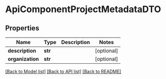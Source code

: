 # ApiComponentProjectMetadataDTO

## Properties
Name | Type | Description | Notes
------------ | ------------- | ------------- | -------------
**description** | **str** |  | [optional] 
**organization** | **str** |  | [optional] 

[[Back to Model list]](../README.md#documentation-for-models) [[Back to API list]](../README.md#documentation-for-api-endpoints) [[Back to README]](../README.md)

